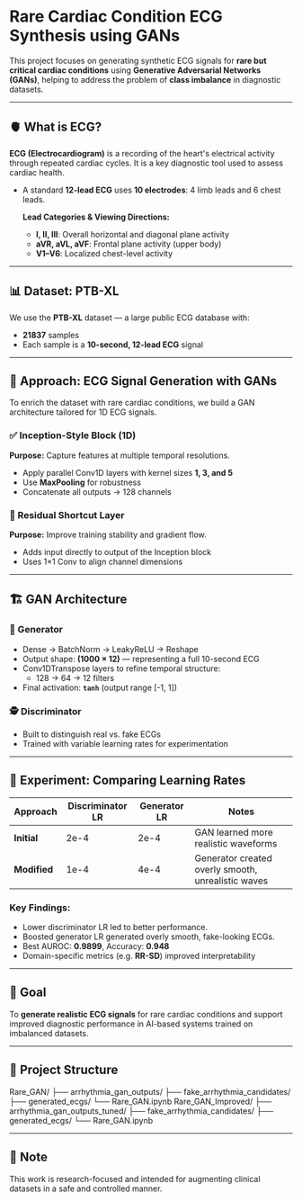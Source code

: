 # Rare Cardiac Condition ECG Synthesis using GANs

This project focuses on generating synthetic ECG signals for **rare but critical cardiac conditions** using **Generative Adversarial Networks (GANs)**, helping to address the problem of **class imbalance** in diagnostic datasets.

---

## 🫀 What is ECG?

**ECG (Electrocardiogram)** is a recording of the heart's electrical activity through repeated cardiac cycles. It is a key diagnostic tool used to assess cardiac health.

- A standard **12-lead ECG** uses **10 electrodes**: 4 limb leads and 6 chest leads.
  
  **Lead Categories & Viewing Directions:**
  - **I, II, III**: Overall horizontal and diagonal plane activity
  - **aVR, aVL, aVF**: Frontal plane activity (upper body)
  - **V1–V6**: Localized chest-level activity

---

## 📊 Dataset: PTB-XL

We use the **PTB-XL** dataset — a large public ECG database with:

- **21837** samples
- Each sample is a **10-second, 12-lead ECG** signal

---

## 🤖 Approach: ECG Signal Generation with GANs

To enrich the dataset with rare cardiac conditions, we build a GAN architecture tailored for 1D ECG signals.

### ✅ Inception-Style Block (1D)

**Purpose:** Capture features at multiple temporal resolutions.

- Apply parallel Conv1D layers with kernel sizes **1, 3, and 5**
- Use **MaxPooling** for robustness
- Concatenate all outputs → 128 channels

### 🔁 Residual Shortcut Layer

**Purpose:** Improve training stability and gradient flow.

- Adds input directly to output of the Inception block
- Uses 1×1 Conv to align channel dimensions

---

## 🏗️ GAN Architecture

### 🎨 Generator

- Dense → BatchNorm → LeakyReLU → Reshape  
- Output shape: **(1000 × 12)** — representing a full 10-second ECG
- Conv1DTranspose layers to refine temporal structure:
  - 128 → 64 → 12 filters
- Final activation: **`tanh`** (output range [-1, 1])

### 🕵️ Discriminator

- Built to distinguish real vs. fake ECGs  
- Trained with variable learning rates for experimentation

---

## 🔬 Experiment: Comparing Learning Rates

| Approach        | Discriminator LR | Generator LR | Notes |
|----------------|------------------|---------------|-------|
| **Initial**     | 2e-4              | 2e-4          | GAN learned more realistic waveforms |
| **Modified**    | 1e-4              | 4e-4          | Generator created overly smooth, unrealistic waves |

### Key Findings:
- Lower discriminator LR led to better performance.
- Boosted generator LR generated overly smooth, fake-looking ECGs.
- Best AUROC: **0.9899**, Accuracy: **0.948**
- Domain-specific metrics (e.g. **RR-SD**) improved interpretability

---

## 🎯 Goal

To **generate realistic ECG signals** for rare cardiac conditions and support improved diagnostic performance in AI-based systems trained on imbalanced datasets.

---

## 📁 Project Structure
Rare_GAN/
├── arrhythmia_gan_outputs/
├── fake_arrhythmia_candidates/
├── generated_ecgs/
└── Rare_GAN.ipynb
Rare_GAN_Improved/
├── arrhythmia_gan_outputs_tuned/
├── fake_arrhythmia_candidates/
├── generated_ecgs/
└── Rare_GAN.ipynb

---

## 📌 Note

This work is research-focused and intended for augmenting clinical datasets in a safe and controlled manner.




